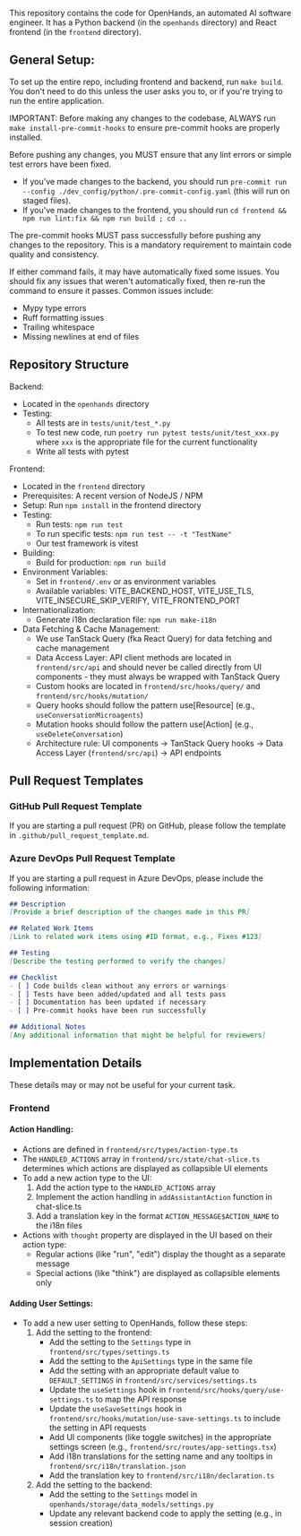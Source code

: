 This repository contains the code for OpenHands, an automated AI software engineer. It has a Python backend
(in the `openhands` directory) and React frontend (in the `frontend` directory).

## General Setup:
To set up the entire repo, including frontend and backend, run `make build`.
You don't need to do this unless the user asks you to, or if you're trying to run the entire application.

IMPORTANT: Before making any changes to the codebase, ALWAYS run `make install-pre-commit-hooks` to ensure pre-commit hooks are properly installed.

Before pushing any changes, you MUST ensure that any lint errors or simple test errors have been fixed.

* If you've made changes to the backend, you should run `pre-commit run --config ./dev_config/python/.pre-commit-config.yaml` (this will run on staged files).
* If you've made changes to the frontend, you should run `cd frontend && npm run lint:fix && npm run build ; cd ..`

The pre-commit hooks MUST pass successfully before pushing any changes to the repository. This is a mandatory requirement to maintain code quality and consistency.

If either command fails, it may have automatically fixed some issues. You should fix any issues that weren't automatically fixed,
then re-run the command to ensure it passes. Common issues include:
- Mypy type errors
- Ruff formatting issues
- Trailing whitespace
- Missing newlines at end of files

## Repository Structure
Backend:
- Located in the `openhands` directory
- Testing:
  - All tests are in `tests/unit/test_*.py`
  - To test new code, run `poetry run pytest tests/unit/test_xxx.py` where `xxx` is the appropriate file for the current functionality
  - Write all tests with pytest

Frontend:
- Located in the `frontend` directory
- Prerequisites: A recent version of NodeJS / NPM
- Setup: Run `npm install` in the frontend directory
- Testing:
  - Run tests: `npm run test`
  - To run specific tests: `npm run test -- -t "TestName"`
  - Our test framework is vitest
- Building:
  - Build for production: `npm run build`
- Environment Variables:
  - Set in `frontend/.env` or as environment variables
  - Available variables: VITE_BACKEND_HOST, VITE_USE_TLS, VITE_INSECURE_SKIP_VERIFY, VITE_FRONTEND_PORT
- Internationalization:
  - Generate i18n declaration file: `npm run make-i18n`
- Data Fetching & Cache Management:
  - We use TanStack Query (fka React Query) for data fetching and cache management
  - Data Access Layer: API client methods are located in `frontend/src/api` and should never be called directly from UI components - they must always be wrapped with TanStack Query
  - Custom hooks are located in `frontend/src/hooks/query/` and `frontend/src/hooks/mutation/`
  - Query hooks should follow the pattern use[Resource] (e.g., `useConversationMicroagents`)
  - Mutation hooks should follow the pattern use[Action] (e.g., `useDeleteConversation`)
  - Architecture rule: UI components → TanStack Query hooks → Data Access Layer (`frontend/src/api`) → API endpoints

## Pull Request Templates

### GitHub Pull Request Template

If you are starting a pull request (PR) on GitHub, please follow the template in `.github/pull_request_template.md`.

### Azure DevOps Pull Request Template

If you are starting a pull request in Azure DevOps, please include the following information:

```markdown
## Description
[Provide a brief description of the changes made in this PR]

## Related Work Items
[Link to related work items using #ID format, e.g., Fixes #123]

## Testing
[Describe the testing performed to verify the changes]

## Checklist
- [ ] Code builds clean without any errors or warnings
- [ ] Tests have been added/updated and all tests pass
- [ ] Documentation has been updated if necessary
- [ ] Pre-commit hooks have been run successfully

## Additional Notes
[Any additional information that might be helpful for reviewers]
```

## Implementation Details

These details may or may not be useful for your current task.

### Frontend

#### Action Handling:
- Actions are defined in `frontend/src/types/action-type.ts`
- The `HANDLED_ACTIONS` array in `frontend/src/state/chat-slice.ts` determines which actions are displayed as collapsible UI elements
- To add a new action type to the UI:
  1. Add the action type to the `HANDLED_ACTIONS` array
  2. Implement the action handling in `addAssistantAction` function in chat-slice.ts
  3. Add a translation key in the format `ACTION_MESSAGE$ACTION_NAME` to the i18n files
- Actions with `thought` property are displayed in the UI based on their action type:
  - Regular actions (like "run", "edit") display the thought as a separate message
  - Special actions (like "think") are displayed as collapsible elements only

#### Adding User Settings:
- To add a new user setting to OpenHands, follow these steps:
  1. Add the setting to the frontend:
     - Add the setting to the `Settings` type in `frontend/src/types/settings.ts`
     - Add the setting to the `ApiSettings` type in the same file
     - Add the setting with an appropriate default value to `DEFAULT_SETTINGS` in `frontend/src/services/settings.ts`
     - Update the `useSettings` hook in `frontend/src/hooks/query/use-settings.ts` to map the API response
     - Update the `useSaveSettings` hook in `frontend/src/hooks/mutation/use-save-settings.ts` to include the setting in API requests
     - Add UI components (like toggle switches) in the appropriate settings screen (e.g., `frontend/src/routes/app-settings.tsx`)
     - Add i18n translations for the setting name and any tooltips in `frontend/src/i18n/translation.json`
     - Add the translation key to `frontend/src/i18n/declaration.ts`
  2. Add the setting to the backend:
     - Add the setting to the `Settings` model in `openhands/storage/data_models/settings.py`
     - Update any relevant backend code to apply the setting (e.g., in session creation)
